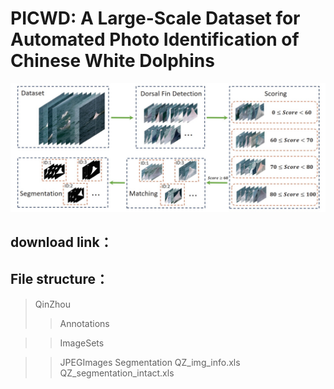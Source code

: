 # PICWD: A Large-Scale Dataset for Automated Photo Identification of Chinese White Dolphins

![IMG](https://github.com/PICWD/PICWD/blob/master/123.jpg)

download link：
---------------

File structure：
---------------
>QinZhou
>>Annotations

>>ImageSets

>>JPEGImages
>>Segmentation
>>QZ_img_info.xls
>>QZ_segmentation_intact.xls

